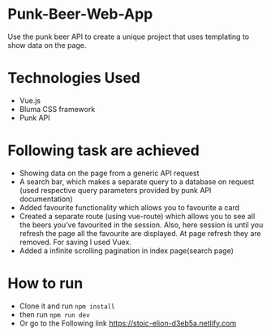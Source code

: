 # Punk-Beer-Web-App
Use the punk beer API to create a unique project that uses templating to show data on the page.

# Technologies Used
 - Vue.js
 - Bluma CSS framework
 - Punk API

# Following task are achieved
 - Showing data on the page from a generic API request
 - A search bar, which makes a separate query to a database on request (used respective query parameters provided by punk API documentation)
 - Added favourite functionality which allows you to favourite a card
 - Created a separate route (using vue-route) which allows you to see all the beers you’ve favourited in the session. Also, here session is until you refresh the page all the favourite are displayed. At page refresh they are removed. For saving I used Vuex.
 - Added a infinite scrolling pagination in index page(search page)
 
 # How to run
  - Clone it and run `npm install`
  - then run `npm run dev`
  - Or go to the Following link https://stoic-elion-d3eb5a.netlify.com
